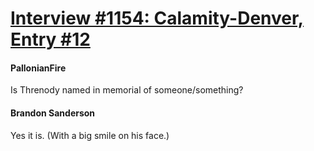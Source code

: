 # [Interview #1154: Calamity-Denver, Entry #12](https://www.theoryland.com/intvmain.php?i=1154#12)

#### PallonianFire

Is Threnody named in memorial of someone/something?

#### Brandon Sanderson

Yes it is. (With a big smile on his face.)

